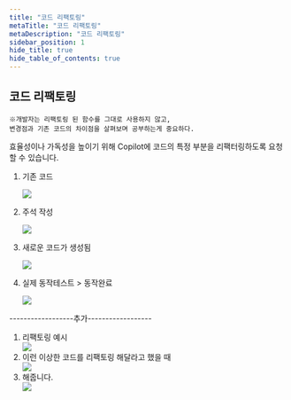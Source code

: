 ```yaml
---
title: "코드 리팩토링"
metaTitle: "코드 리팩토링"
metaDescription: "코드 리팩토링"
sidebar_position: 1
hide_title: true
hide_table_of_contents: true
---
```


## 코드 리팩토링

```
※개발자는 리팩토링 된 함수를 그대로 사용하지 않고,
변경점과 기존 코드의 차이점을 살펴보며 공부하는게 중요하다.
```

효율성이나 가독성을 높이기 위해 Copilot에 코드의 특정 부분을 리팩터링하도록 요청할 수 있습니다.

1. 기존 코드
   <div className="img-wrapper">
      <img src={require('@site/static/img/use-comment/code-refactoring/refact-1.png').default} />
   </div>

2. 주석 작성
   <div className="img-wrapper">
      <img src={require('@site/static/img/use-comment/code-refactoring/refact-2.png').default} />
   </div>
3. 새로운 코드가 생성됨
   <div className="img-wrapper">
      <img src={require('@site/static/img/use-comment/code-refactoring/refact-3.png').default} />
   </div>
4. 실제 동작테스트 > 동작완료
   <div className="img-wrapper">
      <img src={require('@site/static/img/use-comment/code-refactoring/refact-4.png').default} />
   </div>

------------------추가------------------

1. 리팩토링 예시
    <div className="img-wrapper">
      <img src={require('@site/static/img/use-comment/code-refactoring/refact-5.png').default} />
   </div>
1. 이런 이상한 코드를 리팩토링 해달라고 했을 때
    <div className="img-wrapper">
      <img src={require('@site/static/img/use-comment/code-refactoring/refact-6.png').default} />
   </div>
1. 해줍니다.
    <div className="img-wrapper">
      <img src={require('@site/static/img/use-comment/code-refactoring/refact-7.png').default} />
   </div>
